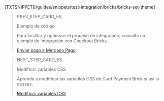 [TXTSNIPPET][/guides/snippets/test-integration/bricks/bricks-set-theme]

> PREV_STEP_CARD_ES
>
> Ejemplo de código
>
> Para facilitar y optimizar el proceso de integración, consulta un ejemplo de integración con Checkout Bricks.
>
> [Enviar pago a Mercado Pago](/developers/es/docs/checkout-bricks/card-payment-brick/code-example)

> NEXT_STEP_CARD_ES
>
> Modificar variables CSS
>
> Aprende a modificar las variables CSS de Card Payment Brick si así lo deseas.
>
> [Modificar variables CSS](/developers/es/docs/checkout-bricks/card-payment-brick/additional-customization/modify-css-variables)